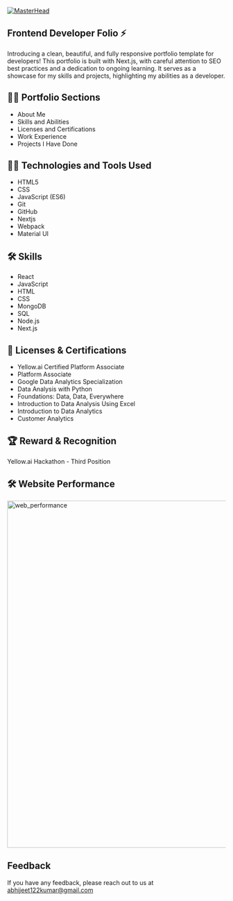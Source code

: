 [![MasterHead](https://cdn.yellowmessenger.com/u6w5F4VkkLVR1684157106216.png)](https://abhijeet-kumar-dev.netlify.app/)

## Frontend Developer Folio ⚡️

Introducing a clean, beautiful, and fully responsive portfolio template for developers! This portfolio is built with Next.js, with careful attention to SEO best practices and a dedication to ongoing learning. It serves as a showcase for my skills and projects, highlighting my abilities as a developer.
## 🕵️‍♂️ Portfolio Sections

- About Me
- Skills and Abilities
- Licenses and Certifications
- Work Experience
- Projects I Have Done

## 👨‍💻 Technologies and Tools Used

- HTML5
- CSS
- JavaScript (ES6)
- Git
- GitHub
- Nextjs
- Webpack
- Material UI
## 🛠 Skills
- React
- JavaScript
- HTML
- CSS
- MongoDB
- SQL
- Node.js
- Next.js

## 📖 Licenses & Certifications
- Yellow.ai Certified Platform Associate
- Platform Associate
- Google Data Analytics Specialization
- Data Analysis with Python
- Foundations: Data, Data, Everywhere
- Introduction to Data Analysis Using Excel
- Introduction to Data Analytics
- Customer Analytics


## 🏆 Reward & Recognition
Yellow.ai Hackathon - Third Position


 
## 🛠 Website Performance
<img align="center" alt="web_performance" width="800" src="https://i.ibb.co/x7tTNWQ/Screenshot-2023-05-15-at-12-13-53-PM.png" />



## Feedback


If you have any feedback, please reach out to us at abhijeet122kumar@gmail.com

